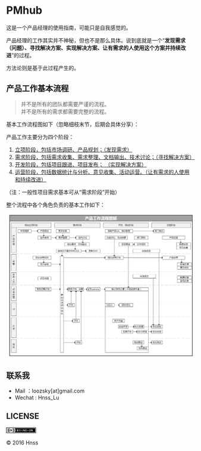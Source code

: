 # PMhub

这是一个产品经理的使用指南，可能只是自我感觉的。

产品经理的工作其实并不神秘，但也不是那么具体。说到底就是一个“**发现需求（问题）、寻找解决方案、实现解决方案、让有需求的人使用这个方案并持续改进**”的过程。

方法论则是基于此过程产生的。

## 产品工作基本流程

> 并不是所有的团队都需要严谨的流程。  
> 并不是所有的需求都需要完整的流程。

基本工作流程图如下（忽略细枝末节，后期会具体分享）：  

产品工作主要分为四个阶段：  

1. [立项阶段，包括市场调研、产品规划；（发现需求）](chapter-1/README.md)
2. [需求阶段，包括需求收集、需求整理、文档输出、技术讨论；（寻找解决方案）  ](chapter-2/README.md)
3. [开发阶段，包括项目跟进、项目发布； （实现解决方案）](chapter-3/README.md)
4. [运营阶段，包括数据统计与分析、意见收集、活动运营。（让有需求的人使用和持续改进）](chapter-4/README.md)


（注：一般性项目需求基本可从“需求阶段”开始）

整个流程中各个角色负责的基本工作如下： 
 
![产品工作流程图解](/images/product-manager-workflow-2.jpg)

## 联系我

* Mail ：loozsky[at]gmail.com
* Wechat : Hnss_Lu

## LICENSE

[![License](/images/80x15.png)](http://creativecommons.org/licenses/by-nc-sa/4.0/)

© 2016 Hnss
